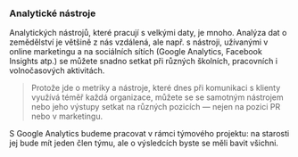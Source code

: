 ### Analytické nástroje

Analytických nástrojů, které pracují s velkými daty, je mnoho. Analýza dat o
zemědělství je většině z nás vzdálená, ale např. s nástroji, užívanými v
online marketingu a na sociálních sítích (Google Analytics, Facebook Insights
atp.) se můžete snadno setkat při různých školních, pracovních i volnočasových
aktivitách. 

> Protože jde o metriky a nástroje, které dnes při komunikaci s klienty
využívá téměř každá organizace, můžete se se samotným nástrojem nebo jeho
výstupy setkat na různých pozicích — nejen na pozici PR nebo v marketingu.

S Google Analytics budeme pracovat v rámci týmového projektu: na starosti jej
bude mít jeden člen týmu, ale o výsledcích byste se měli bavit všichni.
